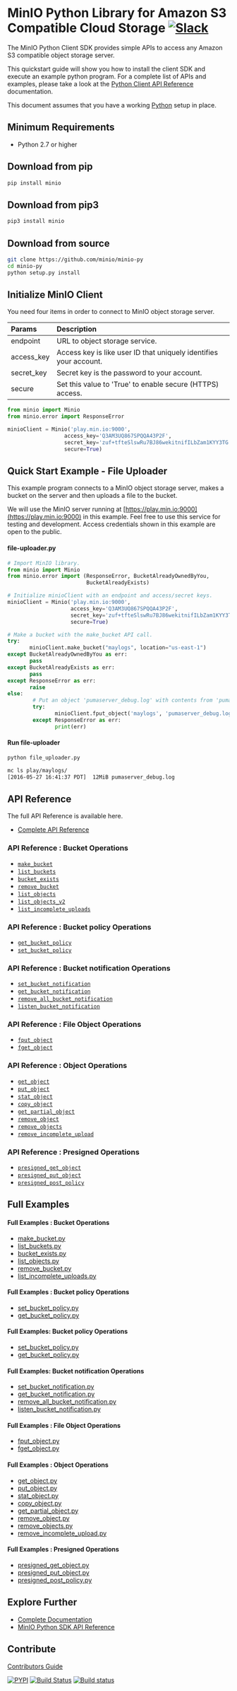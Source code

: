 # MinIO Python Library for Amazon S3 Compatible Cloud Storage [![Slack](https://slack.min.io/slack?type=svg)](https://slack.min.io)

The MinIO Python Client SDK provides simple APIs to access any Amazon S3 compatible object storage server.

This quickstart guide will show you how to install the client SDK and execute an example python program. For a complete list of APIs and examples, please take a look at the [Python Client API Reference](https://docs.min.io/docs/python-client-api-reference) documentation.

This document assumes that you have a working [Python](https://www.python.org/downloads/) setup in place.

## Minimum Requirements

- Python 2.7 or higher

## Download from pip

```sh
pip install minio
```

## Download from pip3

```sh
pip3 install minio
```

## Download from source

```sh
git clone https://github.com/minio/minio-py
cd minio-py
python setup.py install
```

## Initialize MinIO Client

You need four items in order to connect to MinIO object storage server.

| Params     | Description |
| :------- | :---- |
| endpoint | URL to object storage service. |
| access_key| Access key is like user ID that uniquely identifies your account.   |
| secret_key| Secret key is the password to your account.    |
|secure|Set this value to 'True' to enable secure (HTTPS) access.|

```py
from minio import Minio
from minio.error import ResponseError

minioClient = Minio('play.min.io:9000',
                  access_key='Q3AM3UQ867SPQQA43P2F',
                  secret_key='zuf+tfteSlswRu7BJ86wekitnifILbZam1KYY3TG',
                  secure=True)
```


## Quick Start Example - File Uploader
This example program connects to a MinIO object storage server, makes a bucket on the server and then uploads a file to the bucket.

We will use the MinIO server running at [https://play.min.io:9000](https://play.min.io:9000) in this example. Feel free to use this service for testing and development. Access credentials shown in this example are open to the public.

#### file-uploader.py

```py
# Import MinIO library.
from minio import Minio
from minio.error import (ResponseError, BucketAlreadyOwnedByYou,
                         BucketAlreadyExists)

# Initialize minioClient with an endpoint and access/secret keys.
minioClient = Minio('play.min.io:9000',
                    access_key='Q3AM3UQ867SPQQA43P2F',
                    secret_key='zuf+tfteSlswRu7BJ86wekitnifILbZam1KYY3TG',
                    secure=True)

# Make a bucket with the make_bucket API call.
try:
       minioClient.make_bucket("maylogs", location="us-east-1")
except BucketAlreadyOwnedByYou as err:
       pass
except BucketAlreadyExists as err:
       pass
except ResponseError as err:
       raise
else:
        # Put an object 'pumaserver_debug.log' with contents from 'pumaserver_debug.log'.
        try:
               minioClient.fput_object('maylogs', 'pumaserver_debug.log', '/tmp/pumaserver_debug.log')
        except ResponseError as err:
               print(err)
```

#### Run file-uploader

```bash
python file_uploader.py

mc ls play/maylogs/
[2016-05-27 16:41:37 PDT]  12MiB pumaserver_debug.log
```

## API Reference

The full API Reference is available here.
* [Complete API Reference](https://docs.min.io/docs/python-client-api-reference)

### API Reference : Bucket Operations

* [`make_bucket`](https://docs.min.io/docs/python-client-api-reference#make_bucket)
* [`list_buckets`](https://docs.min.io/docs/python-client-api-reference#list_buckets)
* [`bucket_exists`](https://docs.min.io/docs/python-client-api-reference#bucket_exists)
* [`remove_bucket`](https://docs.min.io/docs/python-client-api-reference#remove_bucket)
* [`list_objects`](https://docs.min.io/docs/python-client-api-reference#list_objects)
* [`list_objects_v2`](https://docs.min.io/docs/python-client-api-reference#list_objects_v2)
* [`list_incomplete_uploads`](https://docs.min.io/docs/python-client-api-reference#list_incomplete_uploads)

### API Reference : Bucket policy Operations

* [`get_bucket_policy`](https://docs.min.io/docs/python-client-api-reference#get_bucket_policy)
* [`set_bucket_policy`](https://docs.min.io/docs/python-client-api-reference#set_bucket_policy)

### API Reference : Bucket notification Operations

* [`set_bucket_notification`](https://docs.min.io/docs/python-client-api-reference#set_bucket_notification)
* [`get_bucket_notification`](https://docs.min.io/docs/python-client-api-reference#get_bucket_notification)
* [`remove_all_bucket_notification`](https://docs.min.io/docs/python-client-api-reference#remove_all_bucket_notification)
* [`listen_bucket_notification`](https://docs.min.io/docs/python-client-api-reference#listen_bucket_notification)

### API Reference : File Object Operations

* [`fput_object`](https://docs.min.io/docs/python-client-api-reference#fput_object)
* [`fget_object`](https://docs.min.io/docs/python-client-api-reference#fget_object)

### API Reference : Object Operations

* [`get_object`](https://docs.min.io/docs/python-client-api-reference#get_object)
* [`put_object`](https://docs.min.io/docs/python-client-api-reference#put_object)
* [`stat_object`](https://docs.min.io/docs/python-client-api-reference#stat_object)
* [`copy_object`](https://docs.min.io/docs/python-client-api-reference#copy_object)
* [`get_partial_object`](https://docs.min.io/docs/python-client-api-reference#get_partial_object)
* [`remove_object`](https://docs.min.io/docs/python-client-api-reference#remove_object)
* [`remove_objects`](https://docs.min.io/docs/python-client-api-reference#remove_objects)
* [`remove_incomplete_upload`](https://docs.min.io/docs/python-client-api-reference#remove_incomplete_upload)

### API Reference : Presigned Operations

* [`presigned_get_object`](https://docs.min.io/docs/python-client-api-reference#presigned_get_object)
* [`presigned_put_object`](https://docs.min.io/docs/python-client-api-reference#presigned_put_object)
* [`presigned_post_policy`](https://docs.min.io/docs/python-client-api-reference#presigned_post_policy)

## Full Examples

#### Full Examples : Bucket Operations

* [make_bucket.py](https://github.com/minio/minio-py/blob/master/examples/make_bucket.py)
* [list_buckets.py](https://github.com/minio/minio-py/blob/master/examples/list_buckets.py)
* [bucket_exists.py](https://github.com/minio/minio-py/blob/master/examples/bucket_exists.py)
* [list_objects.py](https://github.com/minio/minio-py/blob/master/examples/list_objects.py)
* [remove_bucket.py](https://github.com/minio/minio-py/blob/master/examples/remove_bucket.py)
* [list_incomplete_uploads.py](https://github.com/minio/minio-py/blob/master/examples/list_incomplete_uploads.py)

#### Full Examples : Bucket policy Operations

* [set_bucket_policy.py](https://github.com/minio/minio-py/blob/master/examples/set_bucket_policy.py)
* [get_bucket_policy.py](https://github.com/minio/minio-py/blob/master/examples/get_bucket_policy.py)

#### Full Examples: Bucket policy Operations

* [set_bucket_policy.py](https://github.com/minio/minio-py/blob/master/examples/set_bucket_policy.py)
* [get_bucket_policy.py](https://github.com/minio/minio-py/blob/master/examples/get_bucket_policy.py)

#### Full Examples: Bucket notification Operations

* [set_bucket_notification.py](https://github.com/minio/minio-py/blob/master/examples/set_bucket_notification.py)
* [get_bucket_notification.py](https://github.com/minio/minio-py/blob/master/examples/get_bucket_notification.py)
* [remove_all_bucket_notification.py](https://github.com/minio/minio-py/blob/master/examples/remove_all_bucket_notification.py)
* [listen_bucket_notification.py](https://github.com/minio/minio-py/blob/master/examples/listen_notification.py)

#### Full Examples : File Object Operations

* [fput_object.py](https://github.com/minio/minio-py/blob/master/examples/fput_object.py)
* [fget_object.py](https://github.com/minio/minio-py/blob/master/examples/fget_object.py)

#### Full Examples : Object Operations

* [get_object.py](https://github.com/minio/minio-py/blob/master/examples/get_object.py)
* [put_object.py](https://github.com/minio/minio-py/blob/master/examples/put_object.py)
* [stat_object.py](https://github.com/minio/minio-py/blob/master/examples/stat_object.py)
* [copy_object.py](https://github.com/minio/minio-py/blob/master/examples/copy_object.py)
* [get_partial_object.py](https://github.com/minio/minio-py/blob/master/examples/get_partial_object.py)
* [remove_object.py](https://github.com/minio/minio-py/blob/master/examples/remove_object.py)
* [remove_objects.py](https://github.com/minio/minio-py/blob/master/examples/remove_objects.py)
* [remove_incomplete_upload.py](https://github.com/minio/minio-py/blob/master/examples/remove_incomplete_upload.py)

#### Full Examples : Presigned Operations

* [presigned_get_object.py](https://github.com/minio/minio-py/blob/master/examples/presigned_get_object.py)
* [presigned_put_object.py](https://github.com/minio/minio-py/blob/master/examples/presigned_put_object.py)
* [presigned_post_policy.py](https://github.com/minio/minio-py/blob/master/examples/presigned_post_policy.py)

## Explore Further

* [Complete Documentation](https://docs.min.io)
* [MinIO Python SDK API Reference](https://docs.min.io/docs/python-client-api-reference)

## Contribute

[Contributors Guide](https://github.com/minio/minio-py/blob/master/CONTRIBUTING.md)

[![PYPI](https://img.shields.io/pypi/v/minio.svg)](https://pypi.python.org/pypi/minio)
[![Build Status](https://travis-ci.org/minio/minio-py.svg)](https://travis-ci.org/minio/minio-py)
[![Build status](https://ci.appveyor.com/api/projects/status/1d05e6nvxcelmrak?svg=true)](https://ci.appveyor.com/project/harshavardhana/minio-py)
